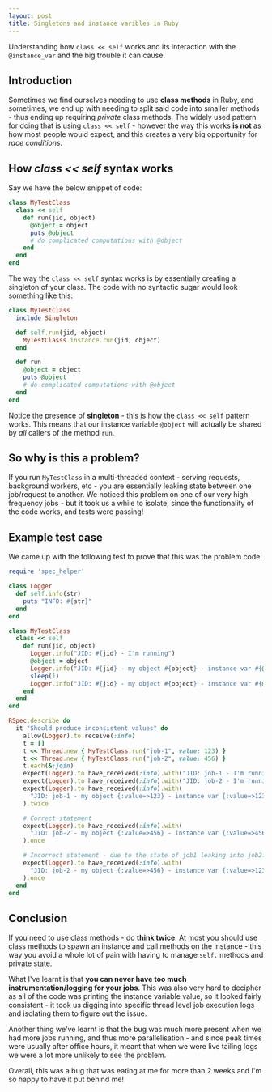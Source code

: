 ```yaml
---
layout: post
title: Singletons and instance varibles in Ruby
---
```


Understanding how `class << self` works and its interaction with the `@instance_var`
and the big trouble it can cause.

<!--more-->

## Introduction

Sometimes we find ourselves needing to use **class methods** in Ruby, and sometimes,
we end up with needing to split said code into smaller methods - thus ending up
requiring _private_ class methods. The widely used pattern for doing that is using
`class << self` - however the way this works **is not** as how most people would
expect, and this creates a very big opportunity for _race conditions_.

## How _class << self_ syntax works

Say we have the below snippet of code:

```ruby
class MyTestClass
  class << self
    def run(jid, object)
      @object = object
      puts @object
      # do complicated computations with @object
    end
  end
end
```

The way the `class << self` syntax works is by essentially creating a singleton of your class.
The code with no syntactic sugar would look something like this:

```ruby
class MyTestClass
  include Singleton

  def self.run(jid, object)
    MyTestClasss.instance.run(jid, object)
  end

  def run
    @object = object
    puts @object
    # do complicated computations with @object
  end
end
```

Notice the presence of **singleton** - this is how the `class << self` pattern works. This
means that our instance variable `@object` will actually be shared by _all_ callers of the
method `run`.

## So why is this a problem?

If you run `MyTestClass` in a multi-threaded context - serving requests, background workers,
etc - you are essentially leaking state between one job/request to another. We noticed
this problem on one of our very high frequency jobs - but it took us a while to isolate,
since the functionality of the code works, and tests were passing!

## Example test case

We came up with the following test to prove that this was the problem code:

```ruby
require 'spec_helper'

class Logger
  def self.info(str)
    puts "INFO: #{str}"
  end
end

class MyTestClass
  class << self
    def run(jid, object)
      Logger.info("JID: #{jid} - I'm running")
      @object = object
      Logger.info("JID: #{jid} - my object #{object} - instance var #{@object}")
      sleep(1)
      Logger.info("JID: #{jid} - my object #{object} - instance var #{@object}")
    end
  end
end

RSpec.describe do
  it "Should produce inconsistent values" do
    allow(Logger).to receive(:info)
    t = []
    t << Thread.new { MyTestClass.run("job-1", value: 123) }
    t << Thread.new { MyTestClass.run("job-2", value: 456) }
    t.each(&:join)
    expect(Logger).to have_received(:info).with("JID: job-1 - I'm running").once
    expect(Logger).to have_received(:info).with("JID: job-2 - I'm running").once
    expect(Logger).to have_received(:info).with(
      "JID: job-1 - my object {:value=>123} - instance var {:value=>123}",
    ).twice

    # Correct statement
    expect(Logger).to have_received(:info).with(
      "JID: job-2 - my object {:value=>456} - instance var {:value=>456}",
    ).once

    # Incorrect statement - due to the state of job1 leaking into job2.
    expect(Logger).to have_received(:info).with(
      "JID: job-2 - my object {:value=>456} - instance var {:value=>123}",
    ).once
  end
end
```


## Conclusion

If you need to use class methods - do **think twice**. At most you should use class
methods to spawn an instance and call methods on the instance - this way you avoid
a whole lot of pain with having to manage `self.` methods and private state.

What I've learnt is that **you can never have too much instrumentation/logging for your
jobs**. This was also very hard to decipher as all of the code was printing the instance
variable value, so it looked fairly consistent - it took us digging into specific
thread level job execution logs and isolating them to figure out the issue.

Another thing we've learnt is that the bug was much more present when we had more jobs
running, and thus more parallelisation - and since peak times were usually after office
hours, it meant that when we were live tailing logs we were a lot more unlikely to see
the problem.

Overall, this was a bug that was eating at me for more than 2 weeks and I'm so happy
to have it put behind me!


